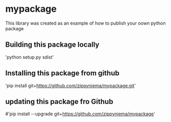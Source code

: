# mypackage
This library was created as an example of how to publish your oown python package

## Building this package locally
'python setup.py sdist'

## Installing this package from github
'pip install git+https://github.com/zippynjema/mypackage.git'

## updating this package fro Github
#'pip install --upgrade git+https://github.com/zippynjema/mypackage'
